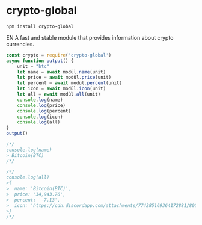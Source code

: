 # crypto-global

```shell
npm install crypto-global
```

EN
A fast and stable module that provides information about crypto currencies.


```javascript
const crypto = require('crypto-global')
async function output() {
    unit = "btc"
    let name = await modül.name(unit)
    let price = await modül.price(unit)
    let percent = await modül.percent(unit)
    let icon = await modül.icon(unit)
    let all = await modül.all(unit)
    console.log(name)
    console.log(price)
    console.log(percent)
    console.log(icon)
    console.log(all)
}
output()

/*/
console.log(name) 
> Bitcoin(BTC)
/*/

/*/
console.log(all) 
>{
>  name: 'Bitcoin(BTC)',
>  price: '34,943.76',
>  percent: '-7.13',
>  icon: 'https://cdn.discordapp.com/attachments/774285169364172881/800012387742384128/bitcoin.png'
>}
/*/
```
